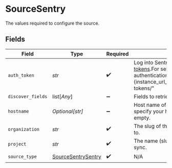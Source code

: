 # SourceSentry

The values required to configure the source.


## Fields

| Field                                                                                                                                                                                                                                                       | Type                                                                                                                                                                                                                                                        | Required                                                                                                                                                                                                                                                    | Description                                                                                                                                                                                                                                                 |
| ----------------------------------------------------------------------------------------------------------------------------------------------------------------------------------------------------------------------------------------------------------- | ----------------------------------------------------------------------------------------------------------------------------------------------------------------------------------------------------------------------------------------------------------- | ----------------------------------------------------------------------------------------------------------------------------------------------------------------------------------------------------------------------------------------------------------- | ----------------------------------------------------------------------------------------------------------------------------------------------------------------------------------------------------------------------------------------------------------- |
| `auth_token`                                                                                                                                                                                                                                                | *str*                                                                                                                                                                                                                                                       | :heavy_check_mark:                                                                                                                                                                                                                                          | Log into Sentry and then <a href="https://sentry.io/settings/account/api/auth-tokens/">create authentication tokens</a>.For self-hosted, you can find or create authentication tokens by visiting "{instance_url_prefix}/settings/account/api/auth-tokens/" |
| `discover_fields`                                                                                                                                                                                                                                           | list[*Any*]                                                                                                                                                                                                                                                 | :heavy_minus_sign:                                                                                                                                                                                                                                          | Fields to retrieve when fetching discover events                                                                                                                                                                                                            |
| `hostname`                                                                                                                                                                                                                                                  | *Optional[str]*                                                                                                                                                                                                                                             | :heavy_minus_sign:                                                                                                                                                                                                                                          | Host name of Sentry API server.For self-hosted, specify your host name here. Otherwise, leave it empty.                                                                                                                                                     |
| `organization`                                                                                                                                                                                                                                              | *str*                                                                                                                                                                                                                                                       | :heavy_check_mark:                                                                                                                                                                                                                                          | The slug of the organization the groups belong to.                                                                                                                                                                                                          |
| `project`                                                                                                                                                                                                                                                   | *str*                                                                                                                                                                                                                                                       | :heavy_check_mark:                                                                                                                                                                                                                                          | The name (slug) of the Project you want to sync.                                                                                                                                                                                                            |
| `source_type`                                                                                                                                                                                                                                               | [SourceSentrySentry](../../models/shared/sourcesentrysentry.md)                                                                                                                                                                                             | :heavy_check_mark:                                                                                                                                                                                                                                          | N/A                                                                                                                                                                                                                                                         |